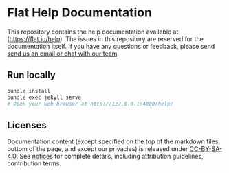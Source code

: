 # Flat Help Documentation

This repository contains the help documentation available at (https://flat.io/help).
The issues in this repository are reserved for the documentation itself. If you have any questions or feedback, please send [send us an email or chat with our team](https://flat.io/support).

## Run locally

```bash
bundle install
bundle exec jekyll serve
# Open your web browser at http://127.0.0.1:4000/help/
```

## Licenses

Documentation content (except specified on the top of the markdown files, bottom of the page, and except our privacies) is released under [CC-BY-SA-4.0](https://creativecommons.org/licenses/by-sa/4.0/). See [notices](docs/notices.md) for complete details, including attribution guidelines, contribution terms.
